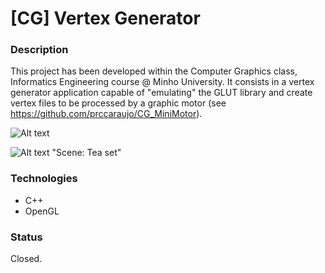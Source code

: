 # [CG] Vertex Generator
### Description
This project has been developed within the Computer Graphics class, Informatics Engineering course @ Minho University. It consists in a vertex generator application capable of "emulating" the GLUT library and create vertex files to be processed by a graphic motor (see https://github.com/prccaraujo/CG_MiniMotor).

![Alt text](http://i.imgur.com/nMIzcgK.png?1 "Scene: Solar System") 


![Alt text](http://i.imgur.com/XXmrIok.png) "Scene: Tea set"


### Technologies
* C++
* OpenGL

### Status
Closed.
